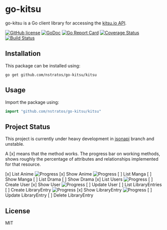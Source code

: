 go-kitsu
========

go-kitsu is a Go client library for accessing the [kitsu.io API](http://docs.kitsu17.apiary.io).

[![GitHub license](https://img.shields.io/badge/license-MIT-blue.svg)](LICENSE)
[![GoDoc](https://godoc.org/github.com/nstratos/go-kitsu/kitsu?status.svg)](https://godoc.org/github.com/nstratos/go-kitsu/kitsu)
[![Go Report Card](https://goreportcard.com/badge/github.com/nstratos/go-kitsu)](https://goreportcard.com/report/github.com/nstratos/go-kitsu)
[![Coverage Status](https://coveralls.io/repos/github/nstratos/go-kitsu/badge.svg?branch=jsonapi)](https://coveralls.io/github/nstratos/go-kitsu?branch=jsonapi)
[![Build Status](https://travis-ci.org/nstratos/go-kitsu.svg?branch=master)](https://travis-ci.org/nstratos/go-kitsu)

Installation
------------

This package can be installed using:

	go get github.com/nstratos/go-kitsu/kitsu

Usage
-----

Import the package using:

```go
import "github.com/nstratos/go-kitsu/kitsu"
```

Project Status
-------------

This project is currently under heavy development in
[jsonapi](https://github.com/nstratos/go-kitsu/tree/jsonapi) branch and
unstable.

A [x] means that the method works. The progress bar on working methods, shows
roughly the percentage of attributes and relationships implemented for that
resource.

[x] List Anime ![Progress](http://progressed.io/bar/65)
[x] Show Anime ![Progress](http://progressed.io/bar/65)
[ ] List Manga
[ ] Show Manga
[ ] List Drama
[ ] Show Drama
[x] List Users ![Progress](http://progressed.io/bar/75)
[ ] Create User
[x] Show User ![Progress](http://progressed.io/bar/75)
[ ] Update User
[ ] List LibraryEntries
[ ] Create LibraryEntry ![Progress](http://progressed.io/bar/50)
[x] Show LibraryEntry ![Progress](http://progressed.io/bar/80)
[ ] Update LibraryEntry
[ ] Delete LibraryEntry

License
-------

MIT
